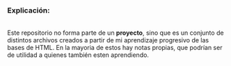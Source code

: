 <h3>Explicación:</h3><br>
Este repositorio no forma parte de un <b>proyecto</b>, sino que es un conjunto de distintos archivos creados a partir de mi aprendizaje progresivo de las bases de HTML. En la mayoria de estos hay notas propias, que podrían ser de utilidad a quienes también esten aprendiendo.
